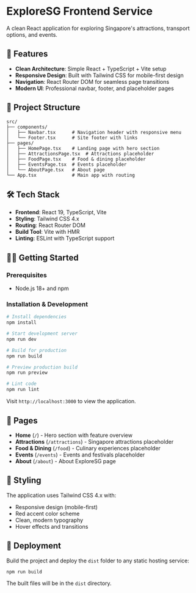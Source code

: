 # ExploreSG Frontend Service

A clean React application for exploring Singapore's attractions, transport options, and events.

## 🚀 Features

- **Clean Architecture**: Simple React + TypeScript + Vite setup
- **Responsive Design**: Built with Tailwind CSS for mobile-first design
- **Navigation**: React Router DOM for seamless page transitions
- **Modern UI**: Professional navbar, footer, and placeholder pages

## 📁 Project Structure

```
src/
├── components/
│   ├── Navbar.tsx      # Navigation header with responsive menu
│   └── Footer.tsx      # Site footer with links
├── pages/
│   ├── HomePage.tsx    # Landing page with hero section
│   ├── AttractionsPage.tsx  # Attractions placeholder
│   ├── FoodPage.tsx    # Food & dining placeholder
│   ├── EventsPage.tsx  # Events placeholder
│   └── AboutPage.tsx   # About page
└── App.tsx             # Main app with routing
```

## 🛠️ Tech Stack

- **Frontend**: React 19, TypeScript, Vite
- **Styling**: Tailwind CSS 4.x
- **Routing**: React Router DOM
- **Build Tool**: Vite with HMR
- **Linting**: ESLint with TypeScript support

## 🏃‍♂️ Getting Started

### Prerequisites

- Node.js 18+ and npm

### Installation & Development

```bash
# Install dependencies
npm install

# Start development server
npm run dev

# Build for production
npm run build

# Preview production build
npm run preview

# Lint code
npm run lint
```

Visit `http://localhost:3000` to view the application.

## 📱 Pages

- **Home** (`/`) - Hero section with feature overview
- **Attractions** (`/attractions`) - Singapore attractions placeholder
- **Food & Dining** (`/food`) - Culinary experiences placeholder
- **Events** (`/events`) - Events and festivals placeholder
- **About** (`/about`) - About ExploreSG page

## 🎨 Styling

The application uses Tailwind CSS 4.x with:

- Responsive design (mobile-first)
- Red accent color scheme
- Clean, modern typography
- Hover effects and transitions

## 🚀 Deployment

Build the project and deploy the `dist` folder to any static hosting service:

```bash
npm run build
```

The built files will be in the `dist` directory.

